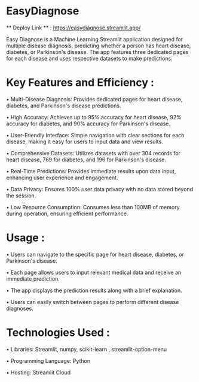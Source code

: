# EasyDiagnose 

** Deploy Link ** : https://easydiagnose.streamlit.app/

Easy Diagnose is a Machine Learning Streamlit application designed for multiple disease diagnosis, predicting whether a person has heart disease, diabetes, or Parkinson's disease. The app features three dedicated pages for each disease and uses respective datasets to make predictions.

# Key Features and Efficiency :
•	Multi-Disease Diagnosis: Provides dedicated pages for heart disease, diabetes, and Parkinson's disease predictions.

•	High Accuracy: Achieves up to 95% accuracy for heart disease, 92% accuracy for diabetes, and 90% accuracy for Parkinson's disease.

•	User-Friendly Interface: Simple navigation with clear sections for each disease, making it easy for users to input data and view results.

•	Comprehensive Datasets: Utilizes datasets with over 304 records for heart disease, 769 for diabetes, and 196 for Parkinson's disease.

•	Real-Time Predictions: Provides immediate results upon data input, enhancing user experience and engagement.

•	Data Privacy: Ensures 100% user data privacy with no data stored beyond the session.

•	Low Resource Consumption: Consumes less than 100MB of memory during operation, ensuring efficient performance.

# Usage :
•	Users can navigate to the specific page for heart disease, diabetes, or Parkinson's disease.

•	Each page allows users to input relevant medical data and receive an immediate prediction.

•	The app displays the prediction results along with a brief explanation.
	
•	Users can easily switch between pages to perform different disease diagnoses.

# Technologies Used :
• Libraries: Streamlit, numpy, scikit-learn , streamlit-option-menu

• Programming Language: Python

• Hosting: Streamlit Cloud

